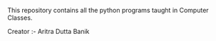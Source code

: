 This repository contains all the python programs taught in Computer Classes.

Creator :- Aritra Dutta Banik

